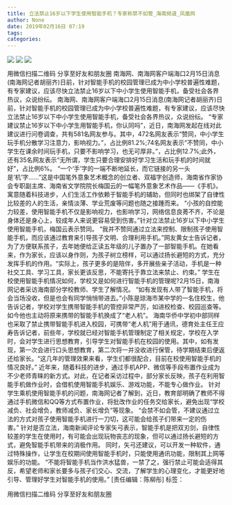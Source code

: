 ```yaml
---
title: 立法禁止16岁以下学生使用智能手机？专家称禁不如管_海南频道_凤凰网
author: None
date: 2019年02月16日 07:19
tags: 
categories: 
---
```

            
<!-- more -->
                
<img align="center" border="0" src="http://p0.ifengimg.com/fck/2019_07/fc12c3a8bd62f4e_w600_h161.png" />
                
<img align="center" border="0" src="http://p0.ifengimg.com/fck/2019_07/bd2bcaf85fbb99f_w600_h372.jpg" />
                
<img align="center" border="0" src="http://p2.ifengimg.com/a/2016/0810/204c433878d5cf9size1_w16_h16.png" />
            
用微信扫描二维码
分享至好友和朋友圈
南海网、南海网客户端海口2月15日消息(南海网记者胡丽齐)日前，针对智能手机的校园管理已成为中小学校普遍性难题，有专家建议，应该尽快立法禁止16岁以下中小学生使用智能手机，备受社会各界热议，众说纷纭。
南海网、南海网客户端海口2月15日消息(南海网记者胡丽齐)日前，针对智能手机的校园管理已成为中小学校普遍性难题，有专家建议，应该尽快立法禁止16岁以下中小学生使用智能手机，备受社会各界热议，众说纷纭。
“专家建议禁止16岁以下中小学生用智能手机，你认同吗”，近日，南海网发起在线对此建议进行问卷调查，共有581名网友参与。其中，472名网友表示“赞同，中小学生玩手机分散学习注意力，影响视力。”，占比例81.2%;74名网友表示“不赞同，中小学生在课余时间玩手机，只要不影响学习，也无可厚非。”，占比例12.7%;此外，还有35名网友表示“无所谓，学生只要合理安排好学习生活和玩手机的时间就好”，占比例6%。
“一个‘手’字的一端不断地延长，而它链接的另一头是‘机’字……”这是中国笔外意象艺术概念的创立者、双福字创造师，海南省作家协会专职副主席、海南省文学院院长梅国云的一幅笔外意象艺术作品——《手机》。寓意随着科技进步，人们生活工作依赖于智能手机的辅助，但同时也绑架了自律性比较差的人的生活，亲情淡薄、学业荒废等问题也随之接踵而来。
“小孩的自控能力较差，使用智能手机不仅是影响视力，也影响学习，网络信息良莠不齐，不论是身体还是身心上，较成年人来说更容易受到伤害。”针对立法禁止16岁以下中小学生使用智能手机，梅国云表示赞同。
“我并不赞同通过立法来控制、限制孩子使用智能手机，而应该通过教育来引导孩子文明、合理利用手机。”网友黄女士告诉记者，为了方便联系孩子，去年她便给正读五年级的儿子置办了一部智能手机。在她看来，作为家长，应该以身作则，为孩子树立榜样，可以通过扬长避短的方式，充分发挥手机的作用。“实际上，孩子更多的是陪伴，多开展些亲子活动，手机是一种社交工具、学习工具，家长更该反思，不能寄托于靠立法来禁止、约束。”
学生在校使用智能手机情况如何，学校又是如何进行智能手机的管理呢?2月15日，南海网记者采访海南部分学校教师、学生了解情况。
“如有发现有人带了智能手机，将会当场没收，但是也会有同学悄悄带进去。”小陈是琼海市某中学的一名住校生，他告诉记者，学校对学生携带智能手机的管控非常严厉，如进校检查、校园巡查等。如今他也主动将原来携带的智能手机换成了“老人机”。
海南华侨中学初中部同样也采取了禁止携带智能手机进入校园，可携带“老人机”用于通讯，德育处主任王应寿告诉记者，前些年，学校就已经对智能手机管理制定了相关规定，学校在入学时，会对学生进行思想教育，引导学生对智能手机在校园的使用。其中，如有发现，第一次会进行口头思想教育，第二次将一并没收进行保管，待学期结束后便返还给家长。“这几年的管理效果来看，学生们都很配合，目前在校使用智能手机的情况良好。”
近年来，随着科技的进步，通过手机APP、微信等手段布置作业成为不少老师青睐的新方式。对此，在记者采访过程中，部分家长反映，孩子在利用智能手机做作业时，会借机使用智能手机娱乐、游戏功能，不能专心做作业。
针对学生乘机使用智能手机的问题，南海网记者了解到，近日，教育部明确了教师不得通过手机微信和QQ等方式布置作业，将批改作业的任务交给家长，避免出现“学校减负、社会增负，教师减负、家长增负”等现象。
“会禁不如会管，不建议通过立法的方式对孩子使用智能手机进行一刀切，这可能会给孩子们带来一定的伤害。” 针对是否立法，海南新闻评论专家矢弓表示，智能手机是把双刃剑，自律性较差的学生在使用时，有可能会出现玩物丧志的现象，但可以通过扬长避短的方式，避免智能手机带来的消极作用。
同时，矢弓还建议，可以开发一种软件，通过特殊操作，让学生在校期间使用智能手机时，只能使用通讯功能，限制其上网等娱乐的功能。 “不能将智能手机当作洪水猛兽，一禁了之，强行禁止可能会适得其反，希望老师和家长要多与孩子们交心、交流，了解学生的心理变化，才能更好地引导、管理好学生对智能手机的使用。”
[责任编辑：陈柳彤]
标签：
 
             
用微信扫描二维码
分享至好友和朋友圈
